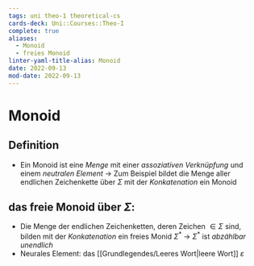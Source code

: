 ```yaml
---
tags: uni theo-1 theoretical-cs
cards-deck: Uni::Courses::Theo-I
complete: true
aliases:
  - Monoid
  - freies Monoid
linter-yaml-title-alias: Monoid
date: 2022-09-13
mod-date: 2022-09-13
---
```


# Monoid

## Definition
- Ein Monoid ist eine *Menge* mit einer *assoziativen Verknüpfung* und einem *neutralen Element*
	-> Zum Beispiel bildet die Menge aller endlichen Zeichenkette über $\Sigma$ mit der *Konkatenation* ein Monoid

## das freie Monoid über $\Sigma$:
- Die Menge der endlichen Zeichenketten, deren Zeichen $\in\Sigma$ sind, bilden mit der *Konkatenation* ein freies Monid $\Sigma^*$
	-> $\Sigma^*$ ist *abzählbar unendlich*
- Neurales Element: das [[Grundlegendes/Leeres Wort|leere Wort]] $\varepsilon$

